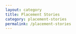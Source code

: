 ```yaml
---
layout: category
title: Placement Stories
category: placement-stories
permalink: /placement-stories
---
```

